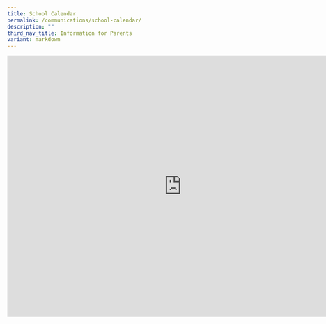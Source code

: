 ```yaml
---
title: School Calendar
permalink: /communications/school-calendar/
description: ""
third_nav_title: Information for Parents
variant: markdown
---
```

<iframe scrolling="no" frameborder="0" height="600" width="800" style="border: 0" src="https://calendar.google.com/calendar/embed?src=liang_wei_hsiang%40moe.edu.sg&amp;ctz=Asia%2FSingapore"></iframe>